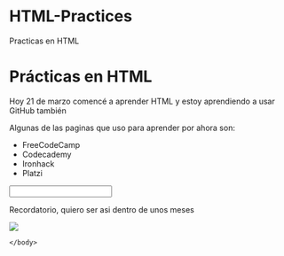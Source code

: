 # HTML-Practices
Practicas en HTML
<!DOCTYPE html>
<html>
  <head>
    <title><strong>Prácticas en HTML</strong></title>
  </head>
    <body>
      <h1>Prácticas en HTML</h1>
      <p>Hoy 21 de marzo comencé a aprender HTML y estoy aprendiendo a usar GitHub también</p>
      <p>Algunas de las paginas que uso para aprender por ahora son:</p>
      <ul>
        <li>FreeCodeCamp</li>
        <li>Codecademy</li>
        <li>Ironhack</li>
        <li>Platzi</li>
      </ul>
      <input type="text"></input>
      <p>Recordatorio, quiero ser asi dentro de unos meses</p>
      <img src="https://pbs.twimg.com/media/FOOSUsJXwAkvjGS?format=jpg&name=large">

    </body>
  </head>
</html>
